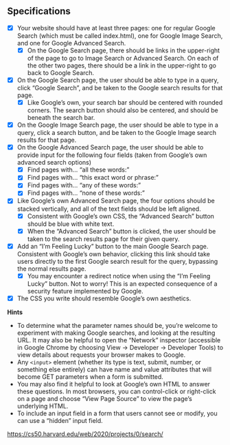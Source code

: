 ## Specifications 
- [X] Your website should have at least three pages: one for regular Google Search (which must be called index.html), one for Google Image Search, and one for Google Advanced Search.
    - [X] On the Google Search page, there should be links in the upper-right of the page to go to Image Search or Advanced Search. On each of the other two pages, there should be a link in the upper-right to go back to Google Search.
- [X] On the Google Search page, the user should be able to type in a query, click “Google Search”, and be taken to the Google search results for that page.
    - [X] Like Google’s own, your search bar should be centered with rounded corners. The search button should also be centered, and should be beneath the search bar.
- [X] On the Google Image Search page, the user should be able to type in a query, click a search button, and be taken to the Google Image search results for that page.
- [X] On the Google Advanced Search page, the user should be able to provide input for the following four fields (taken from Google’s own advanced search options)
    - [X] Find pages with… “all these words:”
    - [X] Find pages with… “this exact word or phrase:”
    - [X] Find pages with… “any of these words:”
    - [X] Find pages with… “none of these words:”
- [X] Like Google’s own Advanced Search page, the four options should be stacked vertically, and all of the text fields should be left aligned.
    - [X] Consistent with Google’s own CSS, the “Advanced Search” button should be blue with white text.
    - [X] When the “Advanced Search” button is clicked, the user should be taken to the search results page for their given query.
- [X] Add an “I’m Feeling Lucky” button to the main Google Search page. Consistent with Google’s own behavior, clicking this link should take users directly to the first Google search result for the query, bypassing the normal results page.
    - [X] You may encounter a redirect notice when using the “I’m Feeling Lucky” button. Not to worry! This is an expected consequence of a security feature implemented by Google.
- [X] The CSS you write should resemble Google’s own aesthetics.

**Hints**

- To determine what the parameter names should be, you’re welcome to experiment with making Google searches, and looking at the resulting URL. It may also be helpful to open the “Network” inspector (accessible in Google Chrome by choosing View -> Developer -> Developer Tools) to view details about requests your browser makes to Google.
- Any `<input>` element (whether its type is text, submit, number, or something else entirely) can have name and value attributes that will become GET parameters when a form is submitted.
- You may also find it helpful to look at Google’s own HTML to answer these questions. In most browsers, you can control-click or right-click on a page and choose “View Page Source” to view the page’s underlying HTML.
- To include an input field in a form that users cannot see or modify, you can use a “hidden” input field.

https://cs50.harvard.edu/web/2020/projects/0/search/